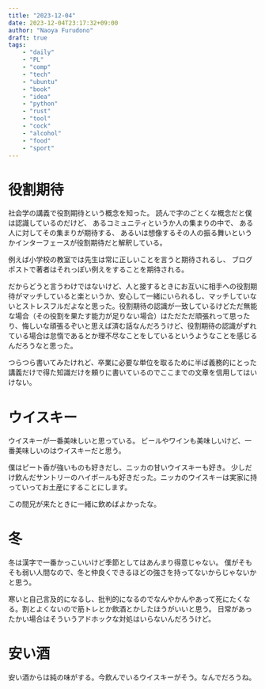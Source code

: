```yaml
---
title: "2023-12-04"
date: 2023-12-04T23:17:32+09:00
author: "Naoya Furudono"
draft: true
tags:
    - "daily"
    - "PL"
    - "comp"
    - "tech"
    - "ubuntu"
    - "book"
    - "idea"
    - "python"
    - "rust"
    - "tool"
    - "cock"
    - "alcohol"
    - "food"
    - "sport"
---
```


# 役割期待

社会学の講義で役割期待という概念を知った。
読んで字のごとくな概念だと僕は認識しているのだけど、
あるコミュニティというか人の集まりの中で、
ある人に対してその集まりが期待する、
あるいは想像するその人の振る舞いというかインターフェースが役割期待だと解釈している。

例えば小学校の教室では先生は常に正しいことを言うと期待されるし、
ブログポストで著者はそれっぽい例えをすることを期待される。

だからどうと言うわけではないけど、人と接するときにお互いに相手への役割期待がマッチしていると楽というか、安心して一緒にいられるし、マッチしていないとストレスフルだよなと思った。役割期待の認識が一致しているけどただ無能な場合（その役割を果たす能力が足りない場合）はただただ頑張れって思ったり、悔しいな頑張るぞいと思えば済む話なんだろうけど、役割期待の認識がずれている場合は怠惰であるとか理不尽なことをしているというようなことを感じるんだろうなと思った。

つらつら書いてみたけれど、卒業に必要な単位を取るために半ば義務的にとった講義だけで得た知識だけを頼りに書いているのでここまでの文章を信用してはいけない。

# ウイスキー

ウイスキーが一番美味しいと思っている。
ビールやワインも美味しいけど、一番美味しいのはウイスキーだと思う。

僕はピート香が強いものも好きだし、ニッカの甘いウイスキーも好き。
少しだけ飲んだサントリーのハイボールも好きだった。ニッカのウイスキーは実家に持っていってお土産にすることにします。

この間兄が来たときに一緒に飲めばよかったな。

# 冬

冬は漢字で一番かっこいいけど季節としてはあんまり得意じゃない。
僕がそもそも弱い人間なので、冬と仲良くできるほどの強さを持ってないからじゃないかと思う。

寒いと自己言及的になるし、批判的になるのでなんやかんやあって死にたくなる。割とよくないので筋トレとか飲酒とかしたほうがいいと思う。
日常があったかい場合はそういうアドホックな対処はいらないんだろうけど。

# 安い酒

安い酒からは純の味がする。今飲んでいるウイスキーがそう。なんでだろうね。

